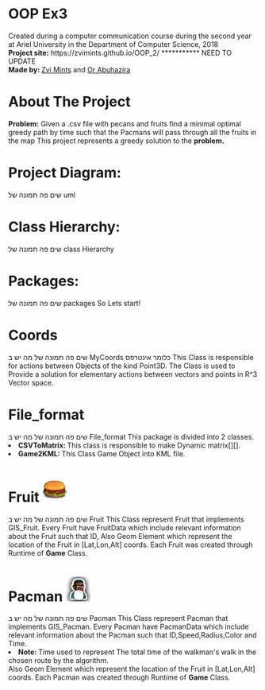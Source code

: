 <h1>OOP Ex3</h1>
Created during a computer communication course during the second year at Ariel University 
in the Department of Computer Science, 2018
<br>
<b>Project site:</b> https://zvimints.github.io/OOP_2/ *********** NEED TO UPDATE <br>
<b>Made by: </b><a href="https://github.com/ZviMints">Zvi Mints</a> and <a href="https://github.com/orabu103">Or Abuhazira</a>
<h1>About The Project</h1>
<b>Problem:</b> Given a .csv file with pecans and fruits 
find a minimal optimal greedy path by time such that the Pacmans will pass through all the fruits in the map
This project represents a greedy solution to the <b>problem.</b>
<h1>Project Diagram:</h1>
שים פה תמונה של uml
<h1>Class Hierarchy:</h1>
שים פה תמונה של class Hierarchy
<h1>Packages:</h1>
שים פה תמונה של packages
So Lets start!
<h1>Coords</h1>
שים פה תמונה של מה יש ב MyCoords כלומר אינטרפס 
This Class is responsible for actions between Objects of the kind Point3D.
The Class is used to Provide a solution for elementary actions between vectors and points in R^3 Vector space.
<h1>File_format</h1>
שים פה תמונה של מה יש ב File_format
This package is divided into 2 classes.
<list>
<li><b>CSVToMatrix: </b> This class is responsible to make Dynamic matrix[][]. </li>
<li><b>Game2KML: </b> This Class Game Object into KML file.</li>
</list>
<h1>Fruit <img src="./img/Fruit.png"></h1>
שים פה תמונה של מה יש ב Fruit
This Class represent Fruit that implements GIS_Fruit.
Every Fruit have FruitData which include relevant information about the Fruit
such that ID, Also Geom Element which represent the location of the Fruit in [Lat,Lon,Alt] coords.
Each Fruit was created through Runtime of <b>Game</b> Class.
<h1>Pacman <img src="./img/Pacman.png"></h1>
שים פה תמונה של מה יש ב Pacman
This Class represent Pacman that implements GIS_Pacman.
Every Pacman have PacmanData which include relevant information about the Pacman
such that ID,Speed,Radius,Color and Time.
<list><li><b>Note: </b>Time used to represent The total time of the walkman's walk in the chosen route by the algorithm.</li></list>
Also Geom Element which represent the location of the Fruit in [Lat,Lon,Alt] coords.
Each Pacman was created through Runtime of <b>Game</b> Class.


